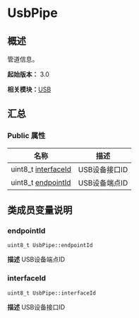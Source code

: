 # UsbPipe


## 概述

管道信息。

**起始版本：** 3.0

**相关模块：**[USB](_u_s_b.md)


## 汇总


### Public 属性

| 名称 | 描述 | 
| -------- | -------- |
| uint8_t [interfaceId](#interfaceid) | USB设备接口ID  | 
| uint8_t [endpointId](#endpointid) | USB设备端点ID  | 


## 类成员变量说明


### endpointId

```
uint8_t UsbPipe::endpointId
```
**描述**
USB设备端点ID


### interfaceId

```
uint8_t UsbPipe::interfaceId
```
**描述**
USB设备接口ID
